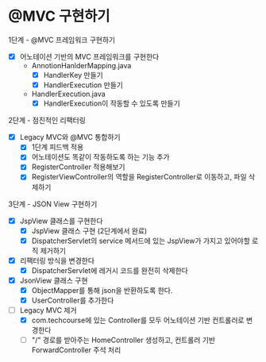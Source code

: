 # @MVC 구현하기

1단계 - @MVC 프레임워크 구현하기
- [x] 어노테이션 기반의 MVC 프레임워크를 구현한다
  - AnnotionHanlderMapping.java
    - [x] HandlerKey 만들기
    - [x] HandlerExecution 만들기
  - HandlerExecution.java
    - [x] HandlerExecution이 작동할 수 있도록 만들기

2단계 - 점진적인 리팩터링
- [x] Legacy MVC와 @MVC 통합하기
  - [x] 1단계 피드백 적용
  - [x] 어노테이션도 똑같이 작동하도록 하는 기능 추가
  - [x] RegisterController 적용해보기
  - [x] RegisterViewController의 역할을 RegisterController로 이동하고, 파일 삭제하기

3단계 - JSON View 구현하기
- [x] JspView 클래스를 구현한다
  - [x] JspView 클래스 구현 (2단계에서 완료)
  - [x] DispatcherServlet의 service 메서드에 있는 JspView가 가지고 있어야할 로직 제거하기
- [x] 리팩터링 방식을 변경한다
  - [x] DispatcherServlet에 레거시 코드를 완전히 삭제한다
- [x] JsonView 클래스 구현
  - [x] ObjectMapper를 통해 json을 반환하도록 한다.
  - [x] UserController를 추가한다
- [ ] Legacy MVC 제거
  - [x] com.techcourse에 있는 Controller를 모두 어노테이션 기반 컨트롤러로 변경한다
  - [ ] "/" 경로를 받아주는 HomeController 생성하고, 컨트롤러 기반 ForwardController 주석 처리
